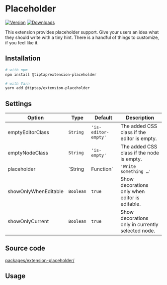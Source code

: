 # Placeholder
[![Version](https://img.shields.io/npm/v/@tiptap/extension-placeholder.svg?label=version)](https://www.npmjs.com/package/@tiptap/extension-placeholder)
[![Downloads](https://img.shields.io/npm/dm/@tiptap/extension-placeholder.svg)](https://npmcharts.com/compare/@tiptap/extension-placeholder?minimal=true)

This extension provides placeholder support. Give your users an idea what they should write with a tiny hint. There is a handful of things to customize, if you feel like it.

## Installation
```bash
# with npm
npm install @tiptap/extension-placeholder

# with Yarn
yarn add @tiptap/extension-placeholder
```

## Settings
| Option               | Type                | Default               | Description                                                 |
| -------------------- | ------------------- | --------------------- | ----------------------------------------------------------- |
| emptyEditorClass     | `String`            | `'is-editor-empty'`   | The added CSS class if the editor is empty.                 |
| emptyNodeClass       | `String`            | `'is-empty'`          | The added CSS class if the node is empty.                   |
| placeholder          | `String | Function` | `'Write something …'` | The placeholder text added as `data-placeholder` attribute. |
| showOnlyWhenEditable | `Boolean`           | `true`                | Show decorations only when editor is editable.              |
| showOnlyCurrent      | `Boolean`           | `true`                | Show decorations only in currently selected node.           |

## Source code
[packages/extension-placeholder/](https://github.com/ueberdosis/tiptap-next/blob/main/packages/extension-placeholder/)

## Usage
<demo name="Extensions/Placeholder" />

